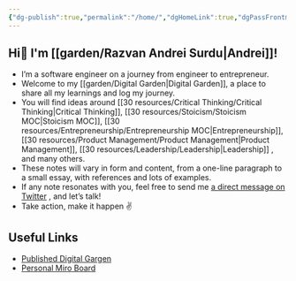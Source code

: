 ```yaml
---
{"dg-publish":true,"permalink":"/home/","dgHomeLink":true,"dgPassFrontmatter":false}
---
```



## Hi👋 I'm [[garden/Razvan Andrei Surdu|Andrei]]!
- I’m a software engineer on a journey from engineer to entrepreneur.
- Welcome to my [[garden/Digital Garden|Digital Garden]], a place to share all my learnings and log my journey.
- You will find ideas around [[30 resources/Critical Thinking/Critical Thinking|Critical Thinking]], [[30 resources/Stoicism/Stoicism MOC|Stoicism MOC]], [[30 resources/Entrepreneurship/Entrepreneurship MOC|Entrepreneurship]], [[30 resources/Product Management/Product Management|Product Management]], [[30 resources/Leadership/Leadership|Leadership]] , and many others.
- These notes will vary in form and content, from a one-line paragraph to a small essay, with references and lots of examples.
- If any note resonates with you, feel free to send me [a direct message on Twitter](https://twitter.com/messages/compose?recipient_id=25110315) , and let’s talk!
- Take action, make it happen ✌️

## Useful Links
- [Published Digital Gargen](https://razvan-andrei-surdu.eu/)
- [Personal Miro Board](https://miro.com/app/board/o9J_lZjzMII=/)
